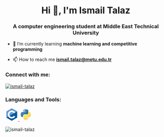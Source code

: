 <h1 align="center">Hi 👋, I'm Ismail Talaz</h1>
<h3 align="center">A computer engineering student at Middle East Technical University</h3>

- 🌱 I’m currently learning **machine learning and competitive programming**

- 📫 How to reach me **ismail.talaz@metu.edu.tr**

<h3 align="left">Connect with me:</h3>
<p align="left">
<a href="https://linkedin.com/in/ismail-talaz" target="blank"><img align="center" src="https://raw.githubusercontent.com/rahuldkjain/github-profile-readme-generator/master/src/images/icons/Social/linked-in-alt.svg" alt="ismail-talaz" height="30" width="40" /></a>
</p>

<h3 align="left">Languages and Tools:</h3>
<p align="left"> <a href="https://www.cprogramming.com/" target="_blank" rel="noreferrer"> <img src="https://raw.githubusercontent.com/devicons/devicon/master/icons/c/c-original.svg" alt="c" width="40" height="40"/> </a> <a href="https://www.python.org" target="_blank" rel="noreferrer"> <img src="https://raw.githubusercontent.com/devicons/devicon/master/icons/python/python-original.svg" alt="python" width="40" height="40"/> </a> </p>

<p><img align="center" src="https://github-readme-streak-stats.herokuapp.com/?user=ismail-talaz&" alt="ismail-talaz" /></p>
